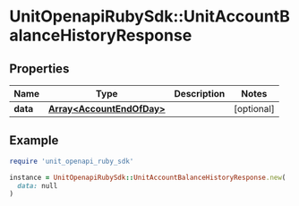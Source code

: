 # UnitOpenapiRubySdk::UnitAccountBalanceHistoryResponse

## Properties

| Name | Type | Description | Notes |
| ---- | ---- | ----------- | ----- |
| **data** | [**Array&lt;AccountEndOfDay&gt;**](AccountEndOfDay.md) |  | [optional] |

## Example

```ruby
require 'unit_openapi_ruby_sdk'

instance = UnitOpenapiRubySdk::UnitAccountBalanceHistoryResponse.new(
  data: null
)
```

